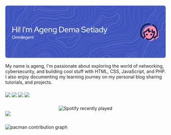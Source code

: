 ![Header](/img/github-header-image.png)
<!--
**agengdema/agengdema** is a ✨ _special_ ✨ repository because its `README.md` (this file) appears on your GitHub profile.

Here are some ideas to get you started:

- 🔭 I’m currently working on ...
- 🌱 I’m currently learning ...
- 👯 I’m looking to collaborate on ...
- 🤔 I’m looking for help with ...
- 💬 Ask me about ...
- 📫 How to reach me: ...
- 😄 Pronouns: ...
- ⚡ Fun fact: ...
-->

My name is ageng, I'm passionate about exploring the world of networking, cybersecurity, and building cool stuff with HTML, CSS, JavaScript, and PHP.
I also enjoy documenting my learning journey on my personal blog sharing tutorials, and projects.

###

<img src="https://img.shields.io/badge/Blogger-FF5722?style=for-the-badge&logo=blogger&logoColor=white" /> <img src="https://img.shields.io/badge/HTML5-E34F26?style=for-the-badge&logo=html5&logoColor=white" /> <img src="https://img.shields.io/badge/CSS3-1572B6?style=for-the-badge&logo=css3&logoColor=white" /> <img src="https://img.shields.io/badge/Debian-A81D33?style=for-the-badge&logo=debian&logoColor=white" />

###

<div align="center">
  <img src="![Alt text](https://spotify-recently-played-readme.vercel.app/api?user=31hv5owurwbrcsjomjk5xjbjl4qy)" alt="Spotify recently played"  />
</div>

<img src="https://i.gifer.com/17eq.gif" width="400"/>

###

<picture>
  <source media="(prefers-color-scheme: dark)" srcset="https://raw.githubusercontent.com/agengdema/agengdema/output/pacman-contribution-graph-dark.svg">
  <source media="(prefers-color-scheme: light)" srcset="https://raw.githubusercontent.com/agengdema/agengdema/output/pacman-contribution-graph.svg">
  <img alt="pacman contribution graph" src="https://raw.githubusercontent.com/agengdema/agengdema/output/pacman-contribution-graph.svg">
</picture>
